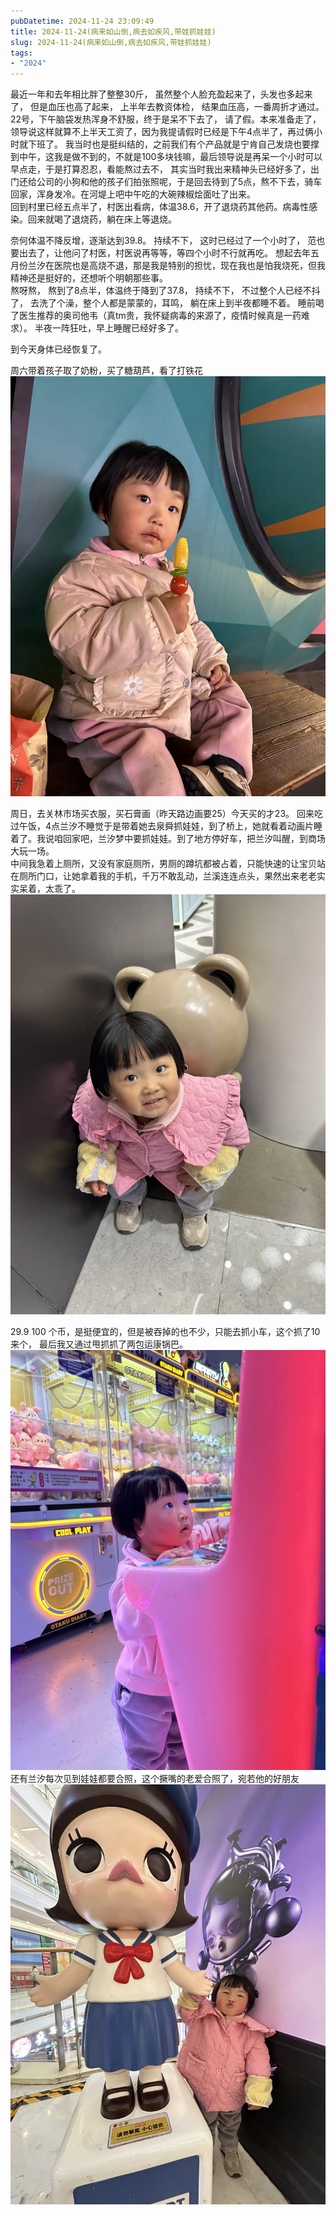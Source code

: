 ```yaml
---
pubDatetime: 2024-11-24 23:09:49
title: 2024-11-24(病来如山倒,病去如疾风,带娃抓娃娃)
slug: 2024-11-24(病来如山倒,病去如疾风,带娃抓娃娃)
tags:
- "2024"
---
```


最近一年和去年相比胖了整整30斤， 虽然整个人脸充盈起来了，头发也多起来了， 但是血压也高了起来， 上半年去教资体检， 结果血压高，一番周折才通过。  
22号，下午脑袋发热浑身不舒服，终于是呆不下去了， 请了假。本来准备走了，领导说这样就算不上半天工资了，因为我提请假时已经是下午4点半了，再过俩小时就下班了。 我当时也是挺纠结的，之前我们有个产品就是宁肯自己发烧也要撑到中午，这我是做不到的，不就是100多块钱嘛，最后领导说是再呆一个小时可以早点走，于是打算忍忍，看能熬过去不， 其实当时我出来精神头已经好多了，出门还给公司的小狗和他的孩子们拍张照呢，于是回去待到了5点，熬不下去，骑车回家，浑身发冷。在河堤上吧中午吃的大碗辣椒烩面吐了出来。  
回到村里已经五点半了，村医出看病，体温38.6，开了退烧药其他药。病毒性感染。回来就喝了退烧药，躺在床上等退烧。  
  
奈何体温不降反增，逐渐达到39.8。 持续不下， 这时已经过了一个小时了， 范也要出去了，让他问了村医，村医说再等等，等四个小时不行就再吃。 想起去年五月份兰汐在医院也是高烧不退，那是我是特别的担忧，现在我也是怕我烧死，但我精神还是挺好的，还想听个明朝那些事。  
熬呀熬， 熬到了8点半，体温终于降到了37.8， 持续不下， 不过整个人已经不抖了， 去洗了个澡，整个人都是蒙蒙的，耳鸣， 躺在床上到半夜都睡不着。 睡前喝了医生推荐的奥司他韦（真tm贵，我怀疑病毒的来源了，疫情时候真是一药难求）。 半夜一阵狂吐，早上睡醒已经好多了。  
  
到今天身体已经恢复了。  
  
周六带着孩子取了奶粉，买了糖葫芦，看了打铁花  
![image](../../../../public/img/2024/2024-11-24-1b695aee-e8b4-461f-ac93-22e0a59af072.webp)  
  
周日，去关林市场买衣服，买石膏画（昨天路边画要25）今天买的才23。 回来吃过午饭，4点兰汐不睡觉于是带着她去泉舜抓娃娃，到了桥上，她就看着动画片睡着了。我说咱回家吧，兰汐梦中要抓娃娃。到了地方停好车，把兰汐叫醒，到商场大玩一场。  
中间我急着上厕所，又没有家庭厕所，男厕的蹲坑都被占着，只能快速的让宝贝站在厕所门口，让她拿着我的手机，千万不敢乱动，兰溪连连点头，果然出来老老实实呆着，太乖了。  
![image](../../../../public/img/2024/2024-11-24-d8523025-9dcb-4a77-a865-a9d936b991f5.webp)  
  
29.9 100 个币，是挺便宜的，但是被吞掉的也不少，只能去抓小车，这个抓了10来个， 最后我又通过甩抓抓了两包运康锅巴。   
![image](../../../../public/img/2024/2024-11-24-db7a7185-d829-453f-b702-91099a763faf.webp)  
还有兰汐每次见到娃娃都要合照，这个撅嘴的老爱合照了，宛若他的好朋友  
![image](../../../../public/img/2024/2024-11-24-674fbd95-c5ed-4289-bba9-6aa3f918de37.webp)  
  
  
  

